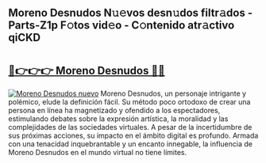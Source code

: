 ## Moreno Desnudos N𝚞𝚎vos desn𝚞dos filtr𝚊dos - Parts-Z1p F𝚘tos vid𝚎o - C𝚘ntenido atr𝚊ctivo qiCKD

# <h2><a href="http://mb56es.tromn.icu/?c=Moreno+Desnudos">🔗👉👉👉 Moreno Desnudos 🔗🔗</a></h2>

[![Moreno Desnudos nuevo](https://i.imgur.com/pEAQMta.gif)](http://mb56es.tromn.icu/?c=Moreno+Desnudos)
Moreno Desnudos, un personaje intrigante y polémico, elude la definición fácil. Su método poco ortodoxo de crear una persona en línea ha magnetizado y ofendido a los espectadores, estimulando debates sobre la expresión artística, la moralidad y las complejidades de las sociedades virtuales. A pesar de la incertidumbre de sus próximas acciones, su impacto en el ámbito digital es profundo. Armada con una tenacidad inquebrantable y un encanto innegable, la influencia de Moreno Desnudos en el mundo virtual no tiene límites.
